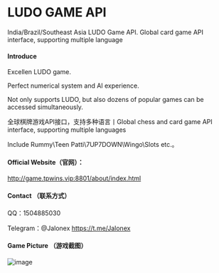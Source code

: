 # LUDO GAME API
India/Brazil/Southeast Asia LUDO Game API. Global card game API interface, supporting multiple language

#### Introduce
Excellen LUDO game.

Perfect numerical system and AI experience.

Not only supports LUDO, but also dozens of popular games can be accessed simultaneously.

全球棋牌游戏API接口，支持多种语言丨Global chess and card game API interface, supporting multiple languages

Include Rummy\Teen Patti\7UP7DOWN\Wingo\Slots etc.。


#### Official Website（官网）：
http://game.tpwins.vip:8801/about/index.html


#### Contact （联系方式）
QQ：1504885030

Telegram：@Jalonex https://t.me/Jalonex


#### Game Picture （游戏截图）
![image](https://user-images.githubusercontent.com/90822325/228406979-27c8b583-ea51-4913-bd57-78a4caa52ea5.png)
